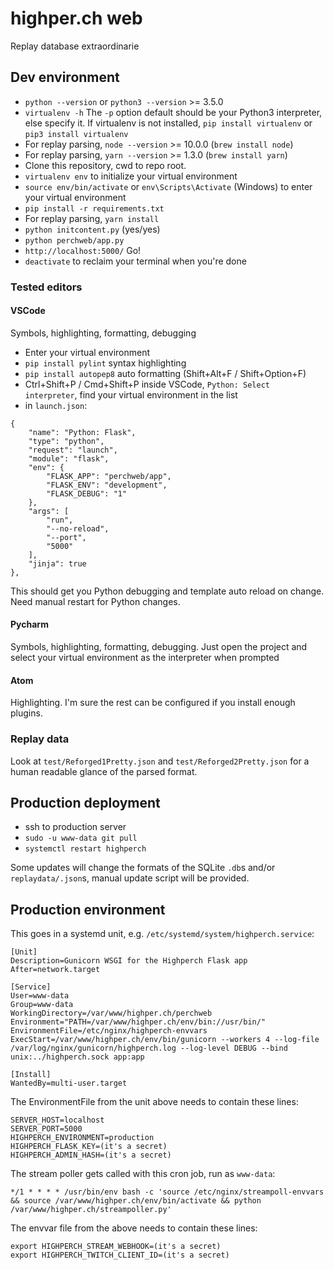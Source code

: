 # highper.ch web
Replay database extraordinarie

## Dev environment
* `python --version` or `python3 --version` >= 3.5.0
* `virtualenv -h`
The `-p` option default should be your Python3 interpreter, else specify it. If virtualenv is not installed, `pip install virtualenv` or `pip3 install virtualenv`
* For replay parsing, `node --version` >= 10.0.0 (`brew install node`)
* For replay parsing, `yarn --version` >= 1.3.0 (`brew install yarn`)
* Clone this repository, cwd to repo root.
* `virtualenv env` to initialize your virtual environment
* `source env/bin/activate` or `env\Scripts\Activate` (Windows) to enter your virtual environment
* `pip install -r requirements.txt`
* For replay parsing, `yarn install`
* `python initcontent.py` (yes/yes)
* `python perchweb/app.py`
* `http://localhost:5000/` Go!
* `deactivate` to reclaim your terminal when you're done

### Tested editors
#### VSCode
Symbols, highlighting, formatting, debugging

* Enter your virtual environment
* `pip install pylint` syntax highlighting
* `pip install autopep8` auto formatting (Shift+Alt+F / Shift+Option+F)
* Ctrl+Shift+P / Cmd+Shift+P inside VSCode, `Python: Select interpreter`, find your virtual environment in the list
* in `launch.json`:
```
{
    "name": "Python: Flask",
    "type": "python",
    "request": "launch",
    "module": "flask",
    "env": {
        "FLASK_APP": "perchweb/app",
        "FLASK_ENV": "development",
        "FLASK_DEBUG": "1"
    },
    "args": [
        "run",
        "--no-reload",
        "--port",
        "5000"
    ],
    "jinja": true
},
```
This should get you Python debugging and template auto reload on change. Need manual restart for Python changes.

#### Pycharm
Symbols, highlighting, formatting, debugging. Just open the project and select your virtual environment as the interpreter when prompted

#### Atom
Highlighting. I'm sure the rest can be configured if you install enough plugins.

### Replay data
Look at `test/Reforged1Pretty.json` and `test/Reforged2Pretty.json` for a human readable glance of the parsed format.

## Production deployment
* ssh to production server
* `sudo -u www-data git pull`
* `systemctl restart highperch`

Some updates will change the formats of the SQLite `.db`s and/or `replaydata/.json`s, manual update script will be provided.

## Production environment

This goes in a systemd unit, e.g. `/etc/systemd/system/highperch.service`:

```
[Unit]
Description=Gunicorn WSGI for the Highperch Flask app
After=network.target

[Service]
User=www-data
Group=www-data
WorkingDirectory=/var/www/highper.ch/perchweb
Environment="PATH=/var/www/highper.ch/env/bin://usr/bin/"
EnvironmentFile=/etc/nginx/highperch-envvars
ExecStart=/var/www/highper.ch/env/bin/gunicorn --workers 4 --log-file /var/log/nginx/gunicorn/highperch.log --log-level DEBUG --bind unix:../highperch.sock app:app

[Install]
WantedBy=multi-user.target
```

The EnvironmentFile from the unit above needs to contain these lines:
```
SERVER_HOST=localhost
SERVER_PORT=5000
HIGHPERCH_ENVIRONMENT=production
HIGHPERCH_FLASK_KEY=(it's a secret)
HIGHPERCH_ADMIN_HASH=(it's a secret)
```

The stream poller gets called with this cron job, run as `www-data`:

```
*/1 * * * * /usr/bin/env bash -c 'source /etc/nginx/streampoll-envvars && source /var/www/highper.ch/env/bin/activate && python /var/www/highper.ch/streampoller.py'
```

The envvar file from the above needs to contain these lines:

```
export HIGHPERCH_STREAM_WEBHOOK=(it's a secret)
export HIGHPERCH_TWITCH_CLIENT_ID=(it's a secret)
```
